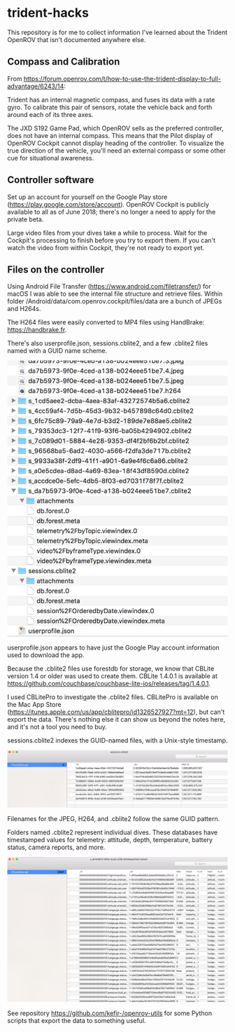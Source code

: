 # trident-hacks

This repository is for me to collect information I've learned about the Trident OpenROV that isn't documented anywhere else.

## Compass and Calibration

From https://forum.openrov.com/t/how-to-use-the-trident-display-to-full-advantage/6243/14:

Trident has an internal magnetic compass, and fuses its data with a rate gyro. To calibrate this pair of 
sensors, rotate the vehicle back and forth around each of its three axes.

The JXD S192 Game Pad, which OpenROV sells as the preferred controller, does not have an internal compass.
This means that the Pilot display of OpenROV Cockpit cannot display heading of the controller.
To visualize the true direction of the vehicle, you'll need an
external compass or some other cue for situational awareness. 

## Controller software

Set up an account for yourself on 
the Google Play store (https://play.google.com/store/account). OpenROV Cockpit is publicly available to all as of June 2018; there's
no longer a need to apply for the private beta.

Large video files from your dives take a while to process. Wait for the Cockpit's processing to finish before you try to export them. 
If you can't watch the video from within Cockpit, they're not ready to export yet.

## Files on the controller

Using Android File Transfer (https://www.android.com/filetransfer/) for macOS I
was able to see the internal file structure and retrieve files. Within folder
/Android/data/com.openrov.cockpit/files/data are a bunch of JPEGs and
H264s.

The H264 files were easily converted to MP4 files using HandBrake: https://handbrake.fr.

There's also userprofile.json, sessions.cblite2, and a few
.cblite2 files named with a GUID name scheme. 

![file overview](media/dataOverview.png)

userprofile.json appears to have just the Google Play account information used to download the app.

Because the .cblite2 files use forestdb for storage, we know that CBLite version 1.4 or older was used to create them. CBLite 1.4.0.1 is available at https://github.com/couchbase/couchbase-lite-ios/releases/tag/1.4.0.1.

I used CBLitePro to investigate the .cblite2 files. CBLitePro is
available on the Mac App Store
(https://itunes.apple.com/us/app/cblitepro/id1326527927?mt=12), but
can't export the data. There's nothing else it can show us beyond the
notes here, and it's not a tool you need to buy.

sessions.cblite2 indexes the GUID-named files, with a Unix-style
timestamp.

![sessions](media/sessions.png)

Filenames for the JPEG, H264, and .cblite2 follow the same GUID pattern.

Folders named <GUID>.cblite2 represent individual dives. These
databases have timestamped values for telemetry: attitude, depth,
temperature, battery status, camera reports, and more.

![one dive](media/oneSession.png)

See repository https://github.com/kefir-/openrov-utils for some Python scripts that export the data to something useful.
